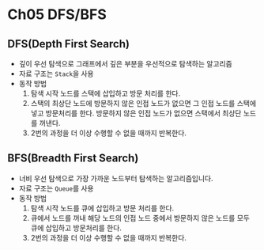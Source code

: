 # Ch05 DFS/BFS

## DFS(Depth First Search)
- 깊이 우선 탐색으로 그래프에서 깊은 부분을 우선적으로 탐색하는 알고리즘
- 자료 구조는 `Stack`을 사용
- 동작 방법
  1. 탐색 시작 노드를 스택에 삽입하고 방문 처리를 한다.
  2. 스택의 최상단 노드에 방문하지 않은 인접 노드가 없으면 그 인접 노드를 스택에 넣고 방문처리를 한다. 방문하지 않은 인접 노드가 없으면 스택에서 최상단 노드를 꺼낸다.
  3. 2번의 과정을 더 이상 수행할 수 없을 때까지 반복한다.

## BFS(Breadth First Search)
- 너비 우선 탐색으로 가장 가까운 노드부터 탐색하는 알고리즘입니다.
- 자료 구조는 `Queue`를 사용
- 동작 방법
    1. 탐색 시작 노드를 큐에 삽입하고 방문 처리를 한다.
    2. 큐에서 노드를 꺼내 해당 노드의 인접 노드 중에서 방문하지 않은 노드를 모두 큐에 삽입하고 방문처리를 한다.
    3. 2번의 과정을 더 이상 수행할 수 없을 때까지 반복한다.